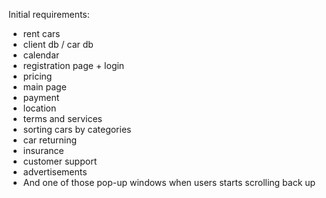 Initial requirements:
- rent cars
- client db / car db
- calendar
- registration page + login
- pricing
- main page
- payment
- location
- terms and services
- sorting cars by categories
- car returning
- insurance
- customer support
- advertisements
- And one of those pop-up windows when users starts scrolling back up